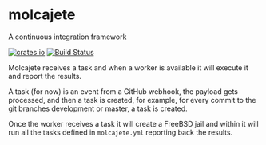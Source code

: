 # molcajete
A continuous integration framework

[![crates.io](https://img.shields.io/crates/v/molcajete.svg)](https://crates.io/crates/molcajete)
[![Build Status](https://travis-ci.org/molcajete/molcajete.svg?branch=master)](https://travis-ci.org/molcajete/molcajete)

Molcajete receives a task and when a worker is available it will execute it and
report the results.

A task (for now) is an event from a GitHub webhook, the payload gets processed,
and then a task is created, for example, for every commit to the git branches
development or master, a task is created.

Once the worker receives a task it will create a FreeBSD jail and within it will
run all the tasks defined in `molcajete.yml` reporting back the results.